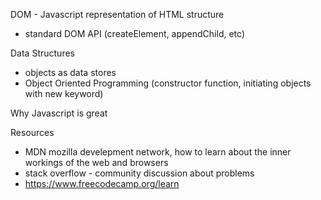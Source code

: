 DOM - Javascript representation of HTML structure
  - standard DOM API (createElement, appendChild, etc)

Data Structures
  - objects as data stores
  - Object Oriented Programming (constructor function, initiating objects with new keyword)

Why Javascript is great

Resources
  - MDN mozilla develepment network, how to learn about the inner workings of the web and browsers
  - stack overflow - community discussion about problems
  - https://www.freecodecamp.org/learn